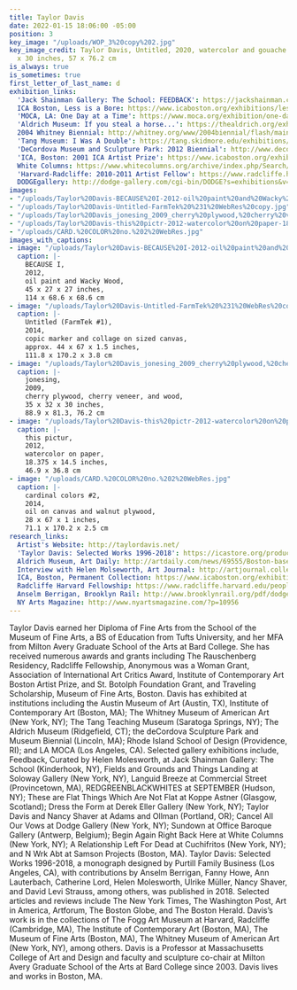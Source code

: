 ```yaml
---
title: Taylor Davis
date: 2022-01-15 18:06:00 -05:00
position: 3
key_image: "/uploads/WOP_3%20copy%202.jpg"
key_image_credit: Taylor Davis, Untitled, 2020, watercolor and gouache on paper, 22.5
  x 30 inches, 57 x 76.2 cm
is_always: true
is_sometimes: true
first_letter_of_last_name: d
exhibition_links:
  'Jack Shainman Gallery: The School: FEEDBACK': https://jackshainman.com/exhibitions/feedback
  ICA Boston, Less is a Bore: https://www.icaboston.org/exhibitions/less-bore-maximalist-art-design
  'MOCA, LA: One Day at a Time': https://www.moca.org/exhibition/one-day-at-a-time-manny-farber-and-termite-art
  'Aldrich Museum: If you steal a horse...': https://thealdrich.org/exhibitions/taylor-davis-if-you-steal-a-horse-and-let-him-go-hell-take-you-to-the-barn-you-stole-him-from
  2004 Whitney Biennial: http://whitney.org/www/2004biennial/flash/main.swf
  'Tang Museum: I Was A Double': https://tang.skidmore.edu/exhibitions/36-i-was-a-double
  'DeCordova Museum and Sculpture Park: 2012 Biennial': http://www.decordova.org/taylor-davis
  'ICA, Boston: 2001 ICA Artist Prize': https://www.icaboston.org/exhibitions/2001-ica-artist-prize-taylor-davis
  White Columns: https://www.whitecolumns.org/archive/index.php/Search/Index/search/%22Taylor+Davis%22
  'Harvard-Radcliffe: 2010-2011 Artist Fellow': https://www.radcliffe.harvard.edu/people/taylor-davis
  DODGEgallery: http://dodge-gallery.com/cgi-bin/DODGE?s=exhibitions&v=2012171419247864580898438943
images:
- "/uploads/Taylor%20Davis-BECAUSE%20I-2012-oil%20paint%20and%20Wacky%20Wood-45x27x27-3.jpg"
- "/uploads/Taylor%20Davis-Untitled-FarmTek%20%231%20WebRes%20copy.jpg"
- "/uploads/Taylor%20Davis_jonesing_2009_cherry%20plywood,%20cherry%20veneer,%20and%20wood_35x32x30_1.jpg"
- "/uploads/Taylor%20Davis-this%20pictr-2012-watercolor%20on%20paper-18.375x14.5.jpg"
- "/uploads/CARD.%20COLOR%20no.%202%20WebRes.jpg"
images_with_captions:
- image: "/uploads/Taylor%20Davis-BECAUSE%20I-2012-oil%20paint%20and%20Wacky%20Wood-45x27x27-3.jpg"
  caption: |-
    BECAUSE I,
    2012,
    oil paint and Wacky Wood,
    45 x 27 x 27 inches,
    114 x 68.6 x 68.6 cm
- image: "/uploads/Taylor%20Davis-Untitled-FarmTek%20%231%20WebRes%20copy.jpg"
  caption: |-
    Untitled (FarmTek #1),
    2014,
    copic marker and collage on sized canvas,
    approx. 44 x 67 x 1.5 inches,
    111.8 x 170.2 x 3.8 cm
- image: "/uploads/Taylor%20Davis_jonesing_2009_cherry%20plywood,%20cherry%20veneer,%20and%20wood_35x32x30_1.jpg"
  caption: |-
    jonesing,
    2009,
    cherry plywood, cherry veneer, and wood,
    35 x 32 x 30 inches,
    88.9 x 81.3, 76.2 cm
- image: "/uploads/Taylor%20Davis-this%20pictr-2012-watercolor%20on%20paper-18.375x14.5.jpg"
  caption: |-
    this pictur,
    2012,
    watercolor on paper,
    18.375 x 14.5 inches,
    46.9 x 36.8 cm
- image: "/uploads/CARD.%20COLOR%20no.%202%20WebRes.jpg"
  caption: |-
    cardinal colors #2,
    2014,
    oil on canvas and walnut plywood,
    28 x 67 x 1 inches,
    71.1 x 170.2 x 2.5 cm
research_links:
  Artist's Website: http://taylordavis.net/
  'Taylor Davis: Selected Works 1996-2018': https://icastore.org/products/taylor-davis-selected-works
  Aldrich Museum, Art Daily: http://artdaily.com/news/69555/Boston-based-artist-Taylor-Davis-opens-exhibition-at-the-Aldrich-Contemporary-Art-Museum#.V7CcBZMrK8U
  Interview with Helen Molseworth, Art Journal: http://artjournal.collegeart.org/?p=2255
  ICA, Boston, Permanent Collection: https://www.icaboston.org/exhibitions/permanent-collection
  Radcliffe Harvard Fellowship: https://www.radcliffe.harvard.edu/people/taylor-davis
  Anselm Berrigan, Brooklyn Rail: http://www.brooklynrail.org/pdf/dodge_gallery---Taylor_Davis.pdf
  NY Arts Magazine: http://www.nyartsmagazine.com/?p=10956
---
```


Taylor Davis earned her Diploma of Fine Arts from the School of the Museum of Fine Arts, a BS of Education from Tufts University, and her MFA from Milton Avery Graduate School of the Arts at Bard College. She has received numerous awards and grants including The Rauschenberg Residency, Radcliffe Fellowship, Anonymous was a Woman Grant, Association of International Art Critics Award, Institute of Contemporary Art Boston Artist Prize, and St. Botolph Foundation Grant, and Traveling Scholarship, Museum of Fine Arts, Boston. Davis has exhibited at institutions including the Austin Museum of Art (Austin, TX), Institute of Contemporary Art (Boston, MA); The Whitney Museum of American Art (New York, NY); The Tang Teaching Museum (Saratoga Springs, NY); The Aldrich Museum (Ridgefield, CT); the deCordova Sculpture Park and Museum Biennial (Lincoln, MA); Rhode Island School of Design (Providence, RI); and LA MOCA (Los Angeles, CA). Selected gallery exhibitions include, Feedback, Curated by Helen Molesworth, at Jack Shainman Gallery: The School (Kinderhook, NY), Fields and Grounds and Things Landing at Soloway Gallery (New York, NY), Languid Breeze at Commercial Street (Provincetown, MA), REDGREENBLACKWHITES at SEPTEMBER (Hudson, NY); These are Flat Things Which Are Not Flat at Koppe Astner (Glasgow, Scotland); Dress the Form at Derek Eller Gallery (New York, NY); Taylor Davis and Nancy Shaver at Adams and Ollman (Portland, OR); Cancel All Our Vows at Dodge Gallery (New York, NY); Sundown at Office Baroque Gallery (Antwerp, Belgium); Begin Again Right Back Here at White Columns (New York, NY); A Relationship Left For Dead at Cuchifritos (New York, NY); and N Wrk Abt at Samson Projects (Boston, MA). Taylor Davis: Selected Works 1996-2018, a monograph designed by Purtill Family Business (Los Angeles, CA), with contributions by Anselm Berrigan, Fanny Howe, Ann Lauterbach, Catherine Lord, Helen Molesworth, Ulrike Müller, Nancy Shaver, and David Levi Strauss, among others, was published in 2018. Selected articles and reviews include The New York Times, The Washington Post, Art in America, Artforum, The Boston Globe, and The Boston Herald. Davis’s work is in the collections of The Fogg Art Museum at Harvard, Radcliffe (Cambridge, MA), The Institute of Contemporary Art (Boston, MA), The Museum of Fine Arts (Boston, MA), The Whitney Museum of American Art (New York, NY), among others. Davis is a Professor at Massachusetts College of Art and Design and faculty and sculpture co-chair at Milton Avery Graduate School of the Arts at Bard College since 2003. Davis lives and works in Boston, MA. 